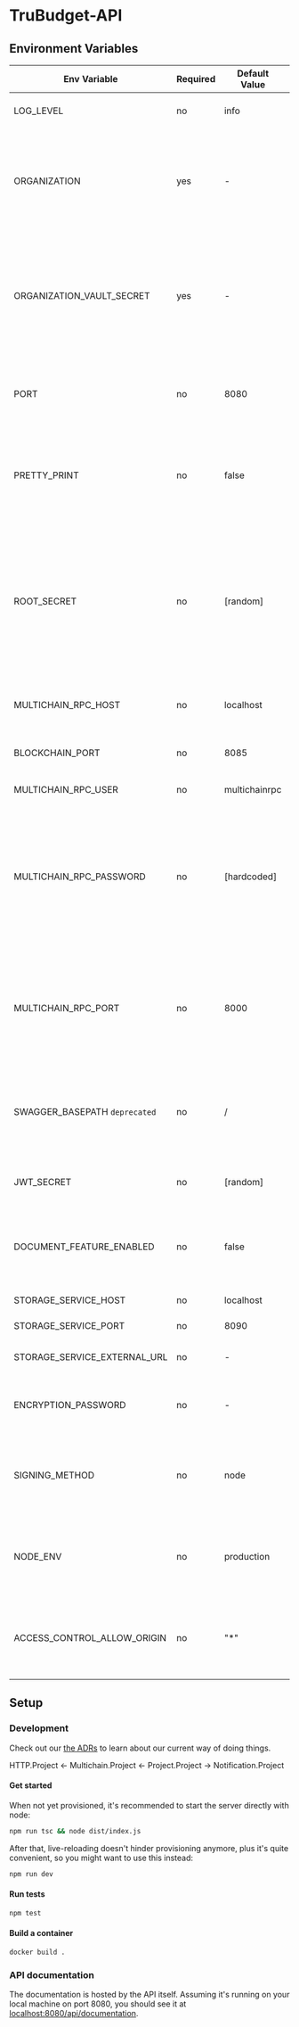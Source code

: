 # TruBudget-API

## Environment Variables

| Env Variable                  | Required | Default Value | Description                                                                                                                                                                                                                                                                                                                                                                        |
| ----------------------------- | -------- | ------------- | ---------------------------------------------------------------------------------------------------------------------------------------------------------------------------------------------------------------------------------------------------------------------------------------------------------------------------------------------------------------------------------- |
| LOG_LEVEL                     | no       | info          | Defines the log output. Supported levels are `trace`, `debug`, `info`, `warn`, `error`, `fatal`                                                                                                                                                                                                                                                                                    |
| ORGANIZATION                  | yes      | -             | In the blockchain network, each node is represented by its organization name. This environment variable sets this organization name. It is used to create the organization stream on the blockchain and is also displayed in the frontend's top right corner.                                                                                                                      |
| ORGANIZATION_VAULT_SECRET     | yes      | -             | This is the key to en-/decrypt user data of an organization. If you want to add a new node for your organization, you want users to be able to log in on either node. <br/>**Caution:** If you want to run TruBudget in production, make sure NOT to use the default value from the `.env_example` file!                                                                           |
| PORT                          | no       | 8080          | The port used to expose the API for your installation. <br/>Example: If you run TruBudget locally and set API_PORT to `8080`, you can reach the API via `localhost:8080/api`.                                                                                                                                                                                                      |
| PRETTY_PRINT                  | no       | false         | Decides whether the logs printed by the API are pretty printed or not. Pretty printed logs are easier to read while non-pretty printed logs are easier to store and use e.g. in the ELK (Elasticsearch-Logstash-Kabana) stack.                                                                                                                                                     |
| ROOT_SECRET                   | no       | [random]      | The root secret is the password for the root user. If you start with an empty blockchain, the root user is needed to add other users, approve new nodes,.. If you don't set a value via the environment variable, the API generates one randomly and prints it to the console <br/>**Caution:** If you want to run TruBudget in production, make sure to set a secure root secret. |
| MULTICHAIN_RPC_HOST           | no       | localhost     | The IP address of the blockchain (not multichain daemon,but they are usally the same) you want to connect to.                                                                                                                                                                                                                                                                      |
| BLOCKCHAIN_PORT               | no       | 8085          | The Port of the blockchain (not multichain daemon,but they are usally the same) you want to connect to.                                                                                                                                                                                                                                                                            |
| MULTICHAIN_RPC_USER           | no       | multichainrpc | The user used to connect to the multichain daemon.                                                                                                                                                                                                                                                                                                                                 |
| MULTICHAIN_RPC_PASSWORD       | no       | [hardcoded]   | Password used by the API to connect to the blockchain. The password is set by the origin node upon start. Every beta node needs to use the same RPC password in order to be able to connect to the blockchain. <br/>**Hint:** Although the MULTICHAIN_RPC_PASSWORD is not required it is highly recommended to set an own secure one                                               |
| MULTICHAIN_RPC_PORT           | no       | 8000          | The port used to expose the multichain daemon of your Trubudget blockchain installation(bc). The port used to connect to the multichain daemon(api). This will be used internally for the communication between the API and the multichain daemon.                                                                                                                                 |
| SWAGGER_BASEPATH `deprecated` | no       | /             | This variable was used to choose which environment (prod or test) is used for testing the requests. The variable is deprecated now, as the Swagger documentation can be used for the prod and test environment separately.                                                                                                                                                         |
| JWT_SECRET                    | no       | [random]      | A string that is used to sign JWT which are created by the authenticate endpoint of the api                                                                                                                                                                                                                                                                                        |
| DOCUMENT_FEATURE_ENABLED      | no       | false         | If true, all uploaded documents are stored using trubudget's storage-service. If false, the document feature of TruBudget is disabled, and trying to upload a document will result in an error.                                                                                                                                                                                    |
| STORAGE_SERVICE_HOST          | no       | localhost     | IP of connected storage service                                                                                                                                                                                                                                                                                                                                                    |
| STORAGE_SERVICE_PORT          | no       | 8090          | Port of connected storage service                                                                                                                                                                                                                                                                                                                                                  |
| STORAGE_SERVICE_EXTERNAL_URL  | no       | -             | IP and port of own connected storage service accessible externally                                                                                                                                                                                                                                                                                                                 |
| ENCRYPTION_PASSWORD           | no       | -             | If set, all data that is send to the MultiChain node and external storage will be symmetrically encrypted by the ENCRYPTION_PASSWORD                                                                                                                                                                                                                                               |
| SIGNING_METHOD                | no       | node          | Possible signing methods are: `node` and `user`. Transactions on the chain will be signed using either the address of the node or the address of the specific user publishing that transaction.                                                                                                                                                                                    |
| NODE_ENV                      | no       | production    | If set to `development` api will allow any string as password. If set to `production` passwords must satisfy safePasswordSchema, see lib/joiValidation-.ts & -.spec.ts files                                                                                                                                                                                                       |
| ACCESS_CONTROL_ALLOW_ORIGIN   | no       | "\*"          | Since the service uses CORS, the domain by which it can be called needs to be set. Setting this value to `"*"` means that it can be called from any domain. Read more about this topic [here](https://developer.mozilla.org/en-US/docs/Web/HTTP/CORS).                                                                                                                             |

## Setup

### Development

Check out our [the ADRs](../doc/adr/) to learn about our current way of doing things.

HTTP.Project <- Multichain.Project <- Project.Project -> Notification.Project

#### Get started

When not yet provisioned, it's recommended to start the server directly with node:

```bash
npm run tsc && node dist/index.js
```

After that, live-reloading doesn't hinder provisioning anymore, plus it's quite convenient, so you might want to use this instead:

```bash
npm run dev
```

#### Run tests

```bash
npm test
```

#### Build a container

```bash
docker build .
```

### API documentation

The documentation is hosted by the API itself. Assuming it's running on your local machine on port 8080, you should see it at [localhost:8080/api/documentation](http://localhost:8080/api/documentation).
